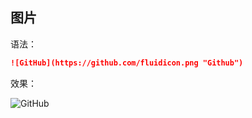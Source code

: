 ## 图片

语法：

```markdown
![GitHub](https://github.com/fluidicon.png "Github")
```

效果：

![GitHub](https://github.com/fluidicon.png "Github")

